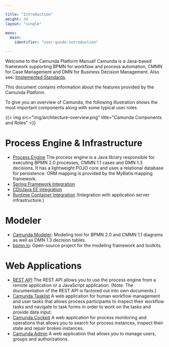 ```yaml
---

title: "Introduction"
weight: 10
layout: "single"

menu:
  main:
    identifier: "user-guide-introduction"

---
```



Welcome to the Camunda Platform Manual! Camunda is a Java-based framework supporting BPMN for workflow and process automation, CMMN for Case Management and DMN for Business Decision Management. Also see: [Implemented Standards](../../introduction/implemented-standards.md).

This document contains information about the features provided by the Camunda Platform.

To give you an overview of Camunda, the following illustration shows the most important components along with some typical user roles.

{{< img src="img/architecture-overview.png" title="Camunda Components and Roles" >}}


# Process Engine & Infrastructure

* [Process Engine](../../user-guide/process-engine/_index.md) The process engine is a Java library responsible for executing BPMN 2.0 processes, CMMN 1.1 cases and DMN 1.3 decisions. It has a lightweight POJO core and uses a relational database for persistence. ORM mapping is provided by the MyBatis mapping framework.
* [Spring Framework Integration](../../user-guide/spring-framework-integration/_index.md)
* [CDI/Java EE Integration](../../user-guide/cdi-java-ee-integration/_index.md)
* [Runtime Container Integration](../../user-guide/runtime-container-integration/_index.md) (Integration with application server infrastructure.)

# Modeler

* [Camunda Modeler](../../modeler/_index.md): Modeling tool for BPMN 2.0 and CMMN 1.1 diagrams as well as DMN 1.3 decision tables.
* [bpmn.io](http://bpmn.io/): Open-source project for the modeling framework and toolkits.

# Web Applications

* [REST API](../../reference/rest/_index.md) The REST API allows you to use the process engine from a remote application or a JavaScript application. (Note: The documentation of the REST API is factored out into own documents.)
* [Camunda Tasklist](../../webapps/tasklist/_index.md) A web application for human workflow management and user tasks that allows process participants to inspect their workflow tasks and navigate to task forms in order to work on the tasks and provide data input.
* [Camunda Cockpit](../../webapps/cockpit/_index.md) A web application for process monitoring and operations that allows you to search for process instances, inspect their state and repair broken instances.
* [Camunda Admin](../../webapps/admin/_index.md) A web application that allows you to manage users, groups and authorizations.

